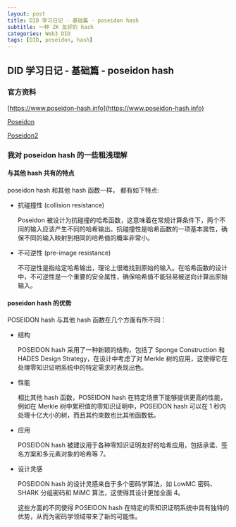 ```yaml
---
layout: post
title: DID 学习日记 - 基础篇 - poseidon hash
subtitle: 一种 ZK 友好的 hash
categories: Web3 DID
tags: [DID, poseidon, hash]
---
```


## DID 学习日记 - 基础篇 - poseidon hash

### 官方资料

[https://www.poseidon-hash.info](https://www.poseidon-hash.info)

[Poseidon](https://eprint.iacr.org/2019/458.pdf)

[Poseidon2](https://eprint.iacr.org/2023/323.pdf)

### 我对 poseidon hash 的一些粗浅理解

#### 与其他 hash 共有的特点

poseidon hash 和其他 hash 函数一样， 都有如下特点:

- 抗碰撞性 (collision resistance)

  Poseidon 被设计为抗碰撞的哈希函数，这意味着在常规计算条件下，两个不同的输入应该产生不同的哈希输出。抗碰撞性是哈希函数的一项基本属性，确保不同的输入映射到相同的哈希值的概率非常小。

- 不可逆性 (pre-image resistance)

  不可逆性是指给定哈希输出，理论上很难找到原始的输入。在哈希函数的设计中，不可逆性是一个重要的安全属性，确保哈希值不能轻易被逆向计算出原始输入。

#### poseidon hash 的优势

POSEIDON hash 与其他 hash 函数在几个方面有所不同：

- 结构

  POSEIDON hash 采用了一种新颖的结构，包括了 Sponge Construction 和 HADES Design Strategy，在设计中考虑了对 Merkle 树的应用，这使得它在处理零知识证明系统中的特定需求时表现出色。

- 性能

  相比其他 hash 函数，POSEIDON hash 在特定场景下能够提供更高的性能，例如在 Merkle 树中累积值的零知识证明中，POSEIDON hash 可以在 1 秒内处理十亿大小的树，而且其约束数也比其他函数低。

- 应用

  POSEIDON hash 被建议用于各种零知识证明友好的哈希应用，包括承诺、签名方案和多元素对象的哈希等 7。

- 设计灵感

  POSEIDON hash 的设计灵感来自于多个密码学算法，如 LowMC 密码、SHARK 分组密码和 MiMC 算法，这使得其设计更加全面 4。

  这些方面的不同使得 POSEIDON hash 在特定的零知识证明系统中具有独特的优势，从而为密码学领域带来了新的可能性。
